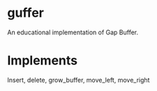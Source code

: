 # guffer
An educational implementation of Gap Buffer.

# Implements
Insert, delete, grow_buffer, move_left, move_right
